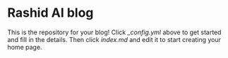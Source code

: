 # Rashid AI blog

This is the repository for your blog! Click *_config.yml* above to get started and fill in the details. Then click *index.md* and edit it to start creating your home page.

